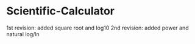 # Scientific-Calculator
1st revision: added square root and log10
2nd revision: added power and natural log/ln
